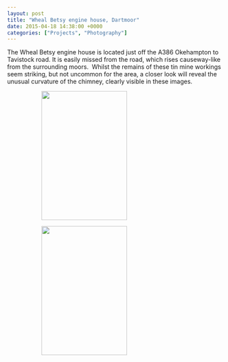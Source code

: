 ```yaml
---
layout: post
title: "Wheal Betsy engine house, Dartmoor"
date: 2015-04-18 14:38:00 +0000
categories: ["Projects", "Photography"]
---
```


The Wheal Betsy engine house is located just off the A386 Okehampton to Tavistock road. It is easily missed from the road, which rises causeway-like from the surrounding moors.  Whilst the remains of these tin mine workings seem striking, but not uncommon for the area, a closer look will reveal the unusual curvature of the chimney, clearly visible in these images.

<figure><figure><a href="{{ site.baseurl }}/wp-content/uploads/2022/12/DSC0174-scaled.jpg"><img src="https://www.circleseven.co.uk/wp-content/uploads/2022/12/DSC0174-199x300.jpg" width="199" height="300" alt="" loading="lazy"></a></figure>

<figure><a href="{{ site.baseurl }}/wp-content/uploads/2022/12/DSC0171-scaled.jpg"><img src="https://www.circleseven.co.uk/wp-content/uploads/2022/12/DSC0171-199x300.jpg" width="199" height="300" alt="" loading="lazy"></a></figure>
</figure>
